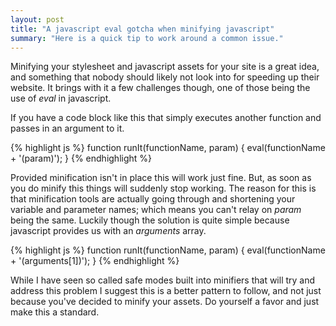 ```yaml
---
layout: post
title: "A javascript eval gotcha when minifying javascript"
summary: "Here is a quick tip to work around a common issue."
---
```


Minifying your stylesheet and javascript assets for your site is a great idea, and something that nobody should likely not look into for speeding up their website. It brings with it a few challenges though, one of those being the use of *eval* in javascript.

If you have a code block like this that simply executes another function and passes in an argument to it.

{% highlight js %}
function runIt(functionName, param) {
	eval(functionName + '(param)');
}
{% endhighlight %}

Provided minification isn't in place this will work just fine. But, as soon as you do minify this things will suddenly stop working. The reason for this is that minification tools are actually going through and shortening your variable and parameter names; which means you can't relay on *param* being the same. Luckily though the solution is quite simple because javascript provides us with an *arguments* array. 

{% highlight js %}
function runIt(functionName, param) {
	eval(functionName + '(arguments[1])');
}
{% endhighlight %}

While I have seen so called safe modes built into minifiers that will try and address this problem I suggest this is a better pattern to follow, and not just because you've decided to minify your assets. Do yourself a favor and just make this a standard.